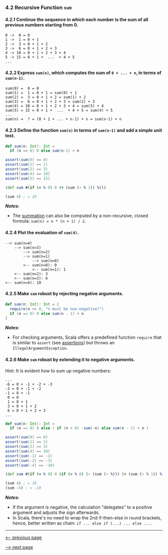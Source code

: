 ### 4.2 Recursive Function `sum`

#### 4.2.1 Continue the sequence in which each number is the sum of all previous numbers starting from 0.

```
0 ->  0 = 0
1 ->  1 = 0 + 1
2 ->  3 = 0 + 1 + 2
3 ->  6 = 0 + 1 + 2 + 3
4 -> 10 = 0 + 1 + 2 + 3 + 4
5 -> 15 = 0 + 1 +  ...  + 4 + 5
...
```

#### 4.2.2 Express `sum(n)`, which computes the sum of `0 + ... + n`, in terms of `sum(n-1)`.

```
sum(0) =  0 = 0
sum(1) =  1 = 0 + 1 = sum(0) + 1
sum(2) =  3 = 0 + 1 + 2 = sum(1) + 2
sum(3) =  6 = 0 + 1 + 2 + 3 = sum(2) + 3
sum(4) = 10 = 0 + 1 + 2 + 3 + 4 = sum(3) + 4
sum(5) = 15 = 0 + 1 +  ...  + 4 + 5 = sum(4) + 5
...
sum(n) =  ? = (0 + 1 + ... + n-1) + n = sum(n-1) + n
```

#### 4.2.3 Define the function `sum(n)` in terms of `sum(n-1)` and add a simple unit test.

```scala
def sum(n: Int): Int =
  if (n == 0) 0 else sum(n-1) + n

assert(sum(0) == 0)
assert(sum(1) == 1)
assert(sum(2) == 3)
assert(sum(4) == 10)
assert(sum(5) == 15)
```

```clojure
(def sum #(if (= % 0) 0 (+ (sum (- % 1)) %)))

(sum 4) ; = 10
```
___Notes:___

* The [summation](https://en.wikipedia.org/wiki/Summation) can also be computed by a non-recursive, closed formula: `sum(n) = n * (n + 1) / 2`.

#### 4.2.4 Plot the evaluation of `sum(4)`.

```
--> sum(n=4)
    --> sum(n=3)
        --> sum(n=2)
	    --> sum(n=1)
	        --> sum(n=0)
		<-- sum(n=0): 0
            <-- sum(n=1): 1
	<-- sum(n=2): 3
    <-- sum(n=3): 6
<-- sum(n=4): 10
```

#### 4.2.5 Make `sum` robust by rejecting negative arguments.

```scala
def sum(n: Int): Int = {
  require(n >= 0, "n must be non-negative!")
  if (n == 0) 0 else sum(n - 1) + n
}
```
___Notes:___

* For checking arguments, Scala offers a predefined function `require` that is similar to `assert` (see [assertions](ch3_2_more_function_exercises.md#assertions)) but throws an `IllegalArgumentException`.

#### 4.2.6 Make `sum` robust by extending it to negative arguments.

Hint: It is evident how to sum up negative numbers:
```
...
-6 = 0 + -1 + -2 + -3
-3 = 0 + -1 + -2
-1 = 0 + -1
 0 = 0
 1 = 0 + 1
 3 = 0 + 1 + 2
 6 = 0 + 1 + 2 + 3
...
```

```scala
def sum(n: Int): Int =
  if (n == 0) 0 else ( if (n < 0) -sum(-n) else sum(n - 1) + n )

assert(sum(0) == 0)
assert(sum(1) == 1)
assert(sum(2) == 3)
assert(sum(4) == 10)
assert(sum(-1) == -1)
assert(sum(-2) == -3)
assert(sum(-4) == -10)
```

```clojure
(def sum #(if (= % 0) 0 (if (< % 0) (- (sum (- %))) (+ (sum (- % 1)) %))))

(sum 4) ; = 10
(sum -4) ; = -10
```

___Notes:___

* If the argument is negative, the calculation "delegates" to a positive argument and adjusts the sign afterwards.
* In Scala, there's no need to wrap the 2nd if-then-else in round brackets, hence, better written as chain: `if ... else if (...) ... else ...`.

-----------------

[<-- previous page](ch4_1_recursive_calls.md)

[--> next page](ch4_3_recursive_factorial.md)
